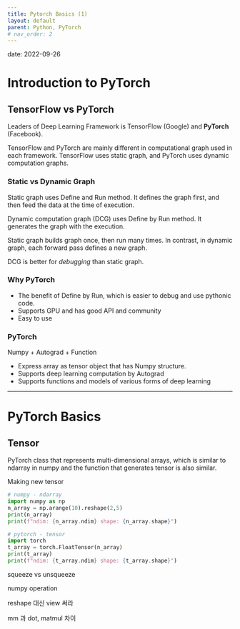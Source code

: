 ```yaml
---
title: Pytorch Basics (1)
layout: default
parent: Python, PyTorch
# nav_order: 2
---
```

date: 2022-09-26

# Introduction to PyTorch

## TensorFlow vs PyTorch

Leaders of Deep Learning Framework is TensorFlow (Google) and **PyTorch** (Facebook). 

TensorFlow and PyTorch are mainly different in computational graph used in each framework. TensorFlow uses static graph, and PyTorch uses dynamic computation graphs. 

### Static vs Dynamic Graph

Static graph uses Define and Run method. It defines the graph first, and then feed the data at the time of execution. 

Dynamic computation graph (DCG) uses Define by Run method. It generates the graph with the execution. 

Static graph builds graph once, then run many times. In contrast, in dynamic graph, each forward pass defines a new graph. 

DCG is better for *debugging* than static graph. 

### Why PyTorch

- The benefit of Define by Run, which is easier to debug and use pythonic code. 
- Supports GPU and has good API and community 
- Easy to use 

### PyTorch 

Numpy + Autograd + Function

- Express array as tensor object that has Numpy structure. 
- Supports deep learning computation by Autograd
- Supports functions and models of various forms of deep learning 

---

# PyTorch Basics 

## Tensor 

PyTorch class that represents multi-dimensional arrays, which is similar to ndarray in numpy and the function that generates tensor is also similar. 

Making new tensor

```python
# numpy - ndarray
import numpy as np
n_array = np.arange(10).reshape(2,5)
print(n_array)
print(f"ndim: {n_array.ndim} shape: {n_array.shape}")

# pytorch - tensor
import torch 
t_array = torch.FloatTensor(n_array)
print(t_array)
print(f"ndim: {t_array.ndim} shape: {t_array.shape}")
```



squeeze vs unsqueeze

numpy operation 

reshape 대신 view 써라 

mm 과 dot, matmul 차이 